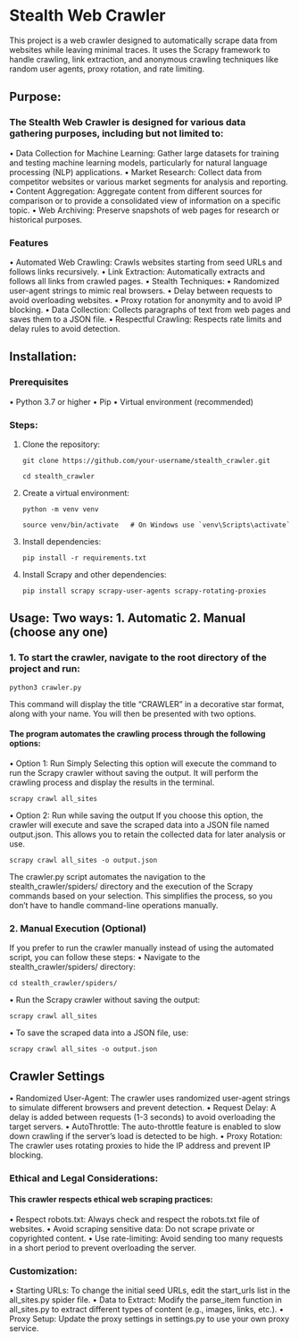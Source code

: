 # Stealth Web Crawler

This project is a web crawler designed to automatically scrape data from websites while leaving minimal traces. It uses the Scrapy framework to handle crawling, link extraction, and anonymous crawling techniques like random user agents, proxy rotation, and rate limiting.

## Purpose:

### The Stealth Web Crawler is designed for various data gathering purposes, including but not limited to:

•	Data Collection for Machine Learning: Gather large datasets for training and testing machine learning models, particularly for natural language processing (NLP) applications.
•	Market Research: Collect data from competitor websites or various market segments for analysis and reporting.
•	Content Aggregation: Aggregate content from different sources for comparison or to provide a consolidated view of information on a   specific topic.
•	Web Archiving: Preserve snapshots of web pages for research or historical purposes.

### Features

•	Automated Web Crawling: Crawls websites starting from seed URLs and follows links recursively.
•	Link Extraction: Automatically extracts and follows all links from crawled pages.
•	Stealth Techniques:
•	Randomized user-agent strings to mimic real browsers.
•	Delay between requests to avoid overloading websites.
•	Proxy rotation for anonymity and to avoid IP blocking.
•	Data Collection: Collects paragraphs of text from web pages and saves them to a JSON file.
•	Respectful Crawling: Respects rate limits and delay rules to avoid detection.

## Installation:

### Prerequisites

•	Python 3.7 or higher
•	Pip
•	Virtual environment (recommended)

### Steps:

1.	Clone the repository:

        git clone https://github.com/your-username/stealth_crawler.git

        cd stealth_crawler


2. Create a virtual environment:

       python -m venv venv

       source venv/bin/activate   # On Windows use `venv\Scripts\activate`

3. Install dependencies:

       pip install -r requirements.txt

4. Install Scrapy and other dependencies:

       pip install scrapy scrapy-user-agents scrapy-rotating-proxies


## Usage: Two ways: 1. Automatic 2. Manual (choose any one)

### 1.	To start the crawler, navigate to the root directory of the project and run:

    python3 crawler.py
    
This command will display the title “CRAWLER” in a decorative star format, along with your name. You will then be presented with two options.

#### The program automates the crawling process through the following options:
	
 •	Option 1: Run Simply
Selecting this option will execute the command to run the Scrapy crawler without saving the output. It will perform the crawling process and display the results in the terminal.

    scrapy crawl all_sites

•	Option 2: Run while saving the output
If you choose this option, the crawler will execute and save the scraped data into a JSON file named output.json. This allows you to retain the collected data for later analysis or use.

    scrapy crawl all_sites -o output.json

The crawler.py script automates the navigation to the stealth_crawler/spiders/ directory and the execution of the Scrapy commands based on your selection. This simplifies the process, so you don’t have to handle command-line operations manually.


### 2.	Manual Execution (Optional)
If you prefer to run the crawler manually instead of using the automated script, you can follow these steps:
• Navigate to the stealth_crawler/spiders/ directory:
              
    cd stealth_crawler/spiders/

• Run the Scrapy crawler without saving the output:
   
    scrapy crawl all_sites

• To save the scraped data into a JSON file, use:

    scrapy crawl all_sites -o output.json




## Crawler Settings

•	Randomized User-Agent: The crawler uses randomized user-agent strings to simulate different browsers and prevent detection.
•	Request Delay: A delay is added between requests (1-3 seconds) to avoid overloading the target servers.
•	AutoThrottle: The auto-throttle feature is enabled to slow down crawling if the server’s load is detected to be high.
•	Proxy Rotation: The crawler uses rotating proxies to hide the IP address and prevent IP blocking.

### Ethical and Legal Considerations: 

#### This crawler respects ethical web scraping practices:

•	Respect robots.txt: Always check and respect the robots.txt file of websites.
•	Avoid scraping sensitive data: Do not scrape private or copyrighted content.
•	Use rate-limiting: Avoid sending too many requests in a short period to prevent overloading the server.

### Customization:

•	Starting URLs: To change the initial seed URLs, edit the start_urls list in the all_sites.py spider file.
•	Data to Extract: Modify the parse_item function in all_sites.py to extract different types of content (e.g., images, links, etc.).
•	Proxy Setup: Update the proxy settings in settings.py to use your own proxy service.


    
